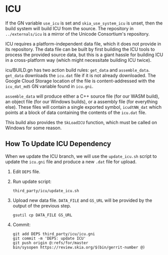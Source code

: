 # ICU

If the GN variable `use_icu` is set and `skia_use_system_icu` is unset, then
the build system will build ICU from the source.  The repository in
`../externals/icu` is a mirror of the Unicode Consortium's repository.

ICU requires a platform-independent data file, which it does not provide in its
repository.  The data file can be built by first building the ICU tools to
process the provided source data, but this is a giant hassle for building ICU
in a cross-platform way (which might necessitate building ICU twice).

icu/BUILD.gn has two action build rules: `get_data` and `assemble_data`.
`get_data` downloads the `icu.dat` file if it is not already downloaded.  The
Google Cloud Storage location of the file is content-addressed with the
`icu_dat_md5` GN variable found in `icu.gni`.

`assemble_data` will produce either a C++ source file (for our WASM build), an
object file (for our Windows builds), or a assembly file (for everything else).
These files will contain a single exported symbol, `icudtNN_dat` which points
at a block of data containing the contents of the `icu.dat` file.

This build also provides the `SkLoadICU` function, which must be called on
Windows for some reason.

## How To Update ICU Dependency

When we update the ICU branch, we will use the `update_icu.sh` script to
update the `icu.gni` file and produce a new `.dat` file for upload.

1)  Edit `DEPS` file.

2)  Run update script:

        third_party/icu/update_icu.sh

3)  Upload new data file.  `DATA_FILE` and `GS_URL` will be provided by the
    output of the previous step.

        gsutil cp DATA_FILE GS_URL

4)  Commit:

        git add DEPS third_party/icu/icu.gni
        git commit -m 'DEPS: update ICU'
        git push origin @:refs/for/master
        bin/sysopen https://review.skia.org/$(bin/gerrit-number @)

